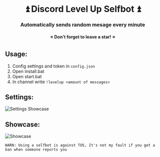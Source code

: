 <h1 align="center">⏫ Discord Level Up Selfbot ⏫</h1>
<h3 align="center">Automatically sends random mesage every minute</h3>
<h4 align="center">⭐ Don't forget to leave a star! ⭐</h4>



## Usage:
1. Config settings and token in `config.json`
2. Open install.bat
3. Open start.bat
5. In channel write `!levelup <amount of messages>`

## Settings:
![Settings Showcase](https://camo.githubusercontent.com/91fb91dbef076670a6791ffdea7bcf3591e36643/68747470733a2f2f7768657265732d6d792d74612e636f2f74504a58576c2e706e67)

## Showcase:
![Showcase](https://i.imgur.com/oDUEg54.png)

`WARN: Using a selfbot is against TOS, It's not my fault if you get a ban when someone reports you`
